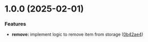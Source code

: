 # 1.0.0 (2025-02-01)


### Features

* **remove:** implement logic to remove item from storage ([0b42ae4](https://github.com/pankajbisht/openDB/commit/0b42ae4c94840deff966de7c2094c95b07f6452d))
